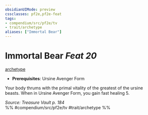 ```yaml
---
obsidianUIMode: preview
cssclasses: pf2e,pf2e-feat
tags:
- compendium/src/pf2e/tv
- trait/archetype
aliases: ["Immortal Bear"]
---
```

# Immortal Bear  *Feat 20*  
[archetype](rules/traits/archetype.md "Archetype Feat Trait")  

- **Prerequisites**: Ursine Avenger Form

Your body thrums with the primal vitality of the greatest of the ursine beasts. When in Ursine Avenger Form, you gain fast healing 5.

*Source: Treasure Vault p. 184*  
%% #compendium/src/pf2e/tv #trait/archetype %%
